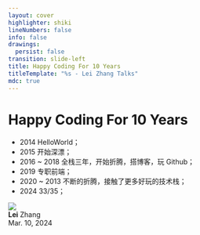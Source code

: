 ```yaml
---
layout: cover
highlighter: shiki
lineNumbers: false
info: false
drawings:
  persist: false
transition: slide-left
title: Happy Coding For 10 Years
titleTemplate: "%s - Lei Zhang Talks"
mdc: true
---
```


# Happy Coding For 10 Years

- 2014 HelloWorld；
- 2015 开始深漂；
- 2016 ~ 2018 全栈三年，开始折腾，搭博客，玩 Github；
- 2019 专职前端；
- 2020 ~ 2013 不断的折腾，接触了更多好玩的技术栈；
- 2024 33/35；

<div class="abs-bl mx-14 my-12 flex items-center">
  <img src="https://www.lovchun.com/images/avatar.webp" class="rounded-full h-8">
  <div class="ml-3 flex flex-col text-left">
    <div><b>Lei</b> Zhang</div>
    <div class="text-sm opacity-50">Mar. 10, 2024</div>
  </div>
</div>